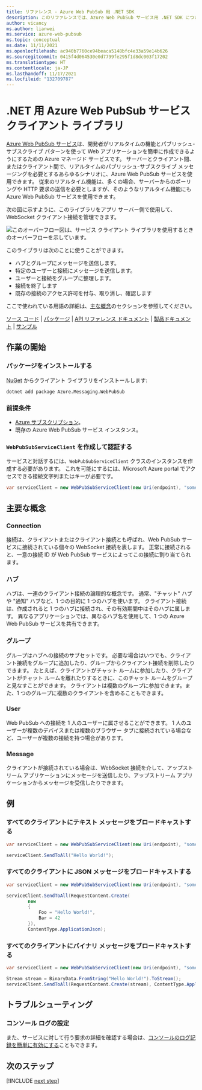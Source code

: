 ```yaml
---
title: リファレンス - Azure Web PubSub 用 .NET SDK
description: このリファレンスでは、Azure Web PubSub サービス用 .NET SDK について説明します。
author: vicancy
ms.author: lianwei
ms.service: azure-web-pubsub
ms.topic: conceptual
ms.date: 11/11/2021
ms.openlocfilehash: ac940b7760ce94beaca5148bfc4e33a59e14b626
ms.sourcegitcommit: 0415f4d064530e0d7799fe295f1d8dc003f17202
ms.translationtype: HT
ms.contentlocale: ja-JP
ms.lasthandoff: 11/17/2021
ms.locfileid: "132709787"
---
```

# <a name="azure-web-pubsub-service-client-library-for-net"></a>.NET 用 Azure Web PubSub サービス クライアント ライブラリ

[Azure Web PubSub サービス](./index.yml)は、開発者がリアルタイムの機能とパブリッシュ-サブスクライブ パターンを使って Web アプリケーションを簡単に作成できるようにするための Azure マネージド サービスです。 サーバーとクライアント間、またはクライアント間で、リアルタイムのパブリッシュ-サブスクライブ メッセージングを必要とするあらゆるシナリオに、Azure Web PubSub サービスを使用できます。 従来のリアルタイム機能は、多くの場合、サーバーからのポーリングや HTTP 要求の送信を必要としますが、そのようなリアルタイム機能にも Azure Web PubSub サービスを使用できます。

次の図に示すように、このライブラリをアプリ サーバー側で使用して、WebSocket クライアント接続を管理できます。

![このオーバーフロー図は、サービス クライアント ライブラリを使用するときのオーバーフローを示しています。](media/sdk-reference/service-client-overflow.png)

このライブラリは次のことに使うことができます。
- ハブとグループにメッセージを送信します。 
- 特定のユーザーと接続にメッセージを送信します。
- ユーザーと接続をグループに整理します。
- 接続を終了します
- 既存の接続のアクセス許可を付与、取り消し、確認します

ここで使われている用語の詳細は、[主な概念](#key-concepts)のセクションを参照してください。
 
[ソース コード](https://github.com/Azure/azure-sdk-for-net/blob/main/sdk/webpubsub/Azure.Messaging.WebPubSub/src) |
[パッケージ](https://www.nuget.org/packages/Azure.Messaging.WebPubSub) |
[API リファレンス ドキュメント]() |
[製品ドキュメント](./index.yml) |
[サンプル][samples_ref]

## <a name="getting-started"></a>作業の開始

### <a name="install-the-package"></a>パッケージをインストールする

[NuGet](https://www.nuget.org/) からクライアント ライブラリをインストールします:

```dotnetcli
dotnet add package Azure.Messaging.WebPubSub
```

### <a name="prerequisites"></a>前提条件

- [Azure サブスクリプション][azure_sub]。
- 既存の Azure Web PubSub サービス インスタンス。

### <a name="create-and-authenticate-a-webpubsubserviceclient"></a>`WebPubSubServiceClient` を作成して認証する

サービスと対話するには、`WebPubSubServiceClient` クラスのインスタンスを作成する必要があります。 これを可能にするには、Microsoft Azure portal でアクセスできる接続文字列またはキーが必要です。

```C# Snippet:WebPubSubAuthenticate
var serviceClient = new WebPubSubServiceClient(new Uri(endpoint), "some_hub", new AzureKeyCredential(key));
```

## <a name="key-concepts"></a>主要な概念

### <a name="connection"></a>Connection

接続は、クライアントまたはクライアント接続とも呼ばれ、Web PubSub サービスに接続されている個々の WebSocket 接続を表します。 正常に接続されると、一意の接続 ID が Web PubSub サービスによってこの接続に割り当てられます。

### <a name="hub"></a>ハブ

ハブは、一連のクライアント接続の論理的な概念です。 通常、"チャット" ハブや "通知" ハブなど、1 つの目的に 1 つのハブを使います。 クライアント接続は、作成されると 1 つのハブに接続され、その有効期間中はそのハブに属します。 異なるアプリケーションでは、異なるハブ名を使用して、1 つの Azure Web PubSub サービスを共有できます。

### <a name="group"></a>グループ

グループはハブへの接続のサブセットです。 必要な場合はいつでも、クライアント接続をグループに追加したり、グループからクライアント接続を削除したりできます。 たとえば、クライアントがチャット ルームに参加したり、クライアントがチャット ルームを離れたりするときに、このチャット ルームをグループと見なすことができます。 クライアントは複数のグループに参加できます。また、1 つのグループに複数のクライアントを含めることもできます。

### <a name="user"></a>User

Web PubSub への接続を 1 人のユーザーに属させることができます。 1 人のユーザーが複数のデバイスまたは複数のブラウザー タブに接続されている場合など、ユーザーが複数の接続を持つ場合があります。

### <a name="message"></a>Message

クライアントが接続されている場合は、WebSocket 接続を介して、アップストリーム アプリケーションにメッセージを送信したり、アップストリーム アプリケーションからメッセージを受信したりできます。

## <a name="examples"></a>例

### <a name="broadcast-a-text-message-to-all-clients"></a>すべてのクライアントにテキスト メッセージをブロードキャストする

```C# Snippet:WebPubSubHelloWorld
var serviceClient = new WebPubSubServiceClient(new Uri(endpoint), "some_hub", new AzureKeyCredential(key));

serviceClient.SendToAll("Hello World!");
```

### <a name="broadcast-a-json-message-to-all-clients"></a>すべてのクライアントに JSON メッセージをブロードキャストする

```C# Snippet:WebPubSubSendJson
var serviceClient = new WebPubSubServiceClient(new Uri(endpoint), "some_hub", new AzureKeyCredential(key));

serviceClient.SendToAll(RequestContent.Create(
        new
        {
            Foo = "Hello World!",
            Bar = 42
        }),
        ContentType.ApplicationJson);
```

### <a name="broadcast-a-binary-message-to-all-clients"></a>すべてのクライアントにバイナリ メッセージをブロードキャストする

```C# Snippet:WebPubSubSendBinary
var serviceClient = new WebPubSubServiceClient(new Uri(endpoint), "some_hub", new AzureKeyCredential(key));

Stream stream = BinaryData.FromString("Hello World!").ToStream();
serviceClient.SendToAll(RequestContent.Create(stream), ContentType.ApplicationOctetStream);
```

## <a name="troubleshooting"></a>トラブルシューティング

### <a name="setting-up-console-logging"></a>コンソール ログの設定
また、サービスに対して行う要求の詳細を確認する場合は、[コンソールのログ記録を簡単に有効にする](https://github.com/Azure/azure-sdk-for-net/blob/main/sdk/core/Azure.Core/samples/Diagnostics.md#logging)こともできます。

## <a name="next-steps"></a>次のステップ

[!INCLUDE [next step](includes/include-next-step.md)]


[azure_sub]: https://azure.microsoft.com/free/dotnet/
[samples_ref]: https://github.com/Azure/azure-sdk-for-net/blob/main/sdk/webpubsub/Azure.Messaging.WebPubSub/tests/Samples/
[awps_sample]: https://github.com/Azure/azure-webpubsub/tree/main/samples/csharp